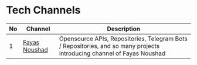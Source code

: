 # Tech Channels

| No | Channel | Description |
|---|---|---|
| 1 | [Fayas Noushad](https://telegram.me/FayasNoushad) | Opensource APIs, Repositories, Telegram Bots / Repositories, and so many projects introducing channel of Fayas Noushad |
